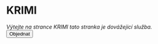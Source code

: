 <html lang="cs">
<head>
    <meta charset="UTF-8">
    <meta name="viewport" content="width=device-width, initial-scale=1.0">
    <link rel="stylesheet" href="styles.css">
</head>
<body>


<h1>KRIMI</h1>
<em>Výtejte na strance KRIMI  tato stranka je dovážejicí služba.</em>
<br>
<button id="myButton">Objednat</button>
</br>

<script>
    document.getElementById('myButton').addEventListener('click', function() {
        window.open('file:///C:/Users/Michal/Documents/Moje%20S.A.V%20Antivirusy/kontakt.html', '_blank');
    });
</script>

</body>
</html>
